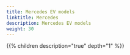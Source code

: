 ```yaml
---
title: Mercedes EV models
linktitle: Mercedes
description: Mercedes EV models
weight: 30
---
```

{{% children description="true" depth="1" %}}
